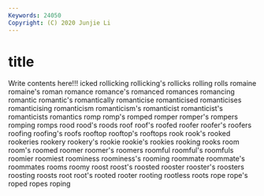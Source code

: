 ```yaml
---
Keywords: 24050
Copyright: (C) 2020 Junjie Li
---
```


# title

Write contents here!!!
icked 
rollicking 
rollicking's 
rollicks 
rolling
rolls 
romaine 
romaine's 
roman 
romance 
romance's 
romanced 
romances 
romancing 
romantic
romantic's 
romantically 
romanticise 
romanticised 
romanticises 
romanticising 
romanticism 
romanticism's 
romanticist 
romanticist's
romanticists 
romantics 
romp 
romp's 
romped 
romper 
romper's 
rompers 
romping 
romps
rood 
rood's 
roods 
roof 
roof's 
roofed 
roofer 
roofer's 
roofers 
roofing
roofing's 
roofs 
rooftop 
rooftop's 
rooftops 
rook 
rook's 
rooked 
rookeries 
rookery
rookery's 
rookie 
rookie's 
rookies 
rooking 
rooks 
room 
room's 
roomed 
roomer
roomer's 
roomers 
roomful 
roomful's 
roomfuls 
roomier 
roomiest 
roominess 
roominess's 
rooming
roommate 
roommate's 
roommates 
rooms 
roomy 
roost 
roost's 
roosted 
rooster 
rooster's
roosters 
roosting 
roosts 
root 
root's 
rooted 
rooter 
rooting 
rootless 
roots
rope 
rope's 
roped 
ropes 
roping 
